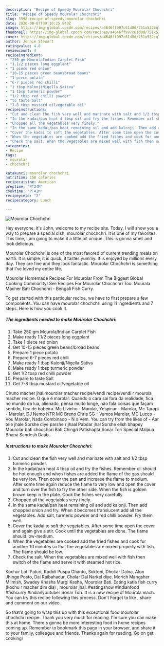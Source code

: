 ```yaml
---
description: "Recipe of Speedy Mourolar Chochchri"
title: "Recipe of Speedy Mourolar Chochchri"
slug: 5598-recipe-of-speedy-mourolar-chochchri
date: 2020-08-07T09:10:25.843Z
image: https://img-global.cpcdn.com/recipes/a4646ff997c61d0d/751x532cq70/mourolar-chochchri-recipe-main-photo.jpg
thumbnail: https://img-global.cpcdn.com/recipes/a4646ff997c61d0d/751x532cq70/mourolar-chochchri-recipe-main-photo.jpg
cover: https://img-global.cpcdn.com/recipes/a4646ff997c61d0d/751x532cq70/mourolar-chochchri-recipe-main-photo.jpg
author: Jennie Stewart
ratingvalue: 4.8
reviewcount: 4
recipeingredient:
- "250 gm MourolaIndian Carplet Fish"
- "1.1/2 pieces long eggplant"
- "1 piece red onion"
- "10-15 pieces green beansbroad beans"
- "1 piece potato"
- "6-7 pieces red chilli"
- "1 tbsp KalonjiNigella Sativa"
- "1 tbsp turmeric powder"
- "1/2 tbsp red chilli powder"
- "to taste Salt"
- "7-8 tbsp mustard oilvegetable oil"
recipeinstructions:
- "Cut and clean the fish very well and marinate with salt and 1/2 tbsp turmeric powder."
- "In the kadai/pan heat 4 tbsp oil and fry the fishes. Remember oil should be hot enough and when fishes are added the flame of the gas should be very low. Then cover the pan and increase the flame to medium. After some time again reduce the flame to very low and open the cover and turn over the fish to fry the other side. When the fish is golden brown keep in the plate. Cook the fishes very carefully."
- "Chopped all the vegetables very finely."
- "In the same kadai/pan heat remaining oil and add kalonji. Then add chopped onion and fry. When it becomes translucent add all the vegetables. Add salt, turmeric powder and red chilli powder. Fry them well."
- "Cover the kadai to soft the vegetables. After some time open the cover and again give a stir. Cook until the vegetables are done. The flame should low-medium."
- "When the vegetables are cooked add the fried fishes and cook for another 10 minutes so that the vegetables are mixed properly with fish. The flame should be low."
- "Check the salt. When the vegetables are mixed well with fish then switch of the flame and serve it with steamed hot rice."
categories:
- Recipe
tags:
- mourolar
- chochchri

katakunci: mourolar chochchri 
nutrition: 158 calories
recipecuisine: American
preptime: "PT24M"
cooktime: "PT41M"
recipeyield: "2"
recipecategory: Lunch

---
```



![Mourolar Chochchri](https://img-global.cpcdn.com/recipes/a4646ff997c61d0d/751x532cq70/mourolar-chochchri-recipe-main-photo.jpg)

Hey everyone, it's John, welcome to my recipe site. Today, I will show you a way to prepare a special dish, mourolar chochchri. It is one of my favorites. This time, I am going to make it a little bit unique. This is gonna smell and look delicious.

Mourolar Chochchri is one of the most favored of current trending meals on earth. It is simple, it is quick, it tastes yummy. It is enjoyed by millions every day. They are fine and they look fantastic. Mourolar Chochchri is something that I've loved my entire life.

Mourolar Homemade Recipes For Mourolar From The Biggest Global Cooking Community! See Recipes For Mourolar Chochchri Too. Mourala Macher Bati Chochchri - Bengali Fish Curry.


To get started with this particular recipe, we have to first prepare a few components. You can have mourolar chochchri using 11 ingredients and 7 steps. Here is how you cook it.

<!--inarticleads1-->

##### The ingredients needed to make Mourolar Chochchri:

1. Take 250 gm Mourola/Indian Carplet Fish
1. Make ready 1.1/2 pieces long eggplant
1. Take 1 piece red onion
1. Get 10-15 pieces green beans/broad beans
1. Prepare 1 piece potato
1. Prepare 6-7 pieces red chilli
1. Make ready 1 tbsp Kalonji/Nigella Sativa
1. Make ready 1 tbsp turmeric powder
1. Get 1/2 tbsp red chilli powder
1. Prepare to taste Salt
1. Get 7-8 tbsp mustard oil/vegetable oil


Chuno macher jhal.mourolar macher recipe/vendi recipe/vendi r mourola macher recipe. O que é marolar: Quando o cara sai fora da realidade, fica no mundo da lua, alienado, pensa muito longe, não fala coisas que façam sentido, fica de bobeira. Mc Livinho - Marolar, Yespinar - Marolar, Mc Tarapi - Marolar, DJ Nemo NTR MC Breno Chris SG - Vamos Marolar, MC Lucco - Vou Marolar, Nada Combinado - N o Vem. You can try from the likes of - Aar tele jhale Sorshe diye parshe r jhaal Pabdar jhal Sorshe elish bhapey Mourolar bati chocchori Bati Chingri Patishapta Sonar Tori Special Malpua Bhapa Sandesh Daab.. 

<!--inarticleads2-->

##### Instructions to make Mourolar Chochchri:

1. Cut and clean the fish very well and marinate with salt and 1/2 tbsp turmeric powder.
1. In the kadai/pan heat 4 tbsp oil and fry the fishes. Remember oil should be hot enough and when fishes are added the flame of the gas should be very low. Then cover the pan and increase the flame to medium. After some time again reduce the flame to very low and open the cover and turn over the fish to fry the other side. When the fish is golden brown keep in the plate. Cook the fishes very carefully.
1. Chopped all the vegetables very finely.
1. In the same kadai/pan heat remaining oil and add kalonji. Then add chopped onion and fry. When it becomes translucent add all the vegetables. Add salt, turmeric powder and red chilli powder. Fry them well.
1. Cover the kadai to soft the vegetables. After some time open the cover and again give a stir. Cook until the vegetables are done. The flame should low-medium.
1. When the vegetables are cooked add the fried fishes and cook for another 10 minutes so that the vegetables are mixed properly with fish. The flame should be low.
1. Check the salt. When the vegetables are mixed well with fish then switch of the flame and serve it with steamed hot rice.


Kochur Loti Paturi, Kadoli Puspa Ghanto, Suktoni, Dhokar Dalna, Aloo Jhinge Posto, Dal Raibahadur, Cholar Dal Narkel diye, Morich Mangsher Milmish, Swadey Khasha Murgi Kasha, Mourolar Bati. Eating katla fish curry (kochu r macher dim dia) , mourolar jhal. #eatingshow #indianfood #fishcurry #indianyoutuber Sonar Tori. It is a new recipe of Mourola mach. You can try this recipe following this process. Don&#39;t Forget to like , share and comment on our video. 

So that's going to wrap this up with this exceptional food mourolar chochchri recipe. Thank you very much for reading. I'm sure you can make this at home. There's gonna be more interesting food in home recipes coming up. Remember to bookmark this page in your browser, and share it to your family, colleague and friends. Thanks again for reading. Go on get cooking!
